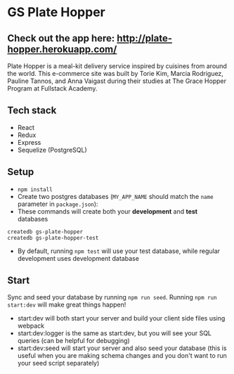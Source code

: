 # GS Plate Hopper

## Check out the app here: http://plate-hopper.herokuapp.com/

Plate Hopper is a meal-kit delivery service inspired by cuisines from around the world. This e-commerce site was built by Torie Kim, Marcia Rodriguez, Pauline Tannos, and Anna Vaigast during their studies at The Grace Hopper Program at Fullstack Academy. 

## Tech stack
- React
- Redux
- Express
- Sequelize (PostgreSQL)

## Setup

- `npm install`
- Create two postgres databases (`MY_APP_NAME` should match the `name`
  parameter in `package.json`):
- These commands will create both your **development** and **test** databases

```
createdb gs-plate-hopper
createdb gs-plate-hopper-test
```

- By default, running `npm test` will use your test database, while
  regular development uses development database

## Start

Sync and seed your database by running `npm run seed`. Running `npm run start:dev` will make great things happen!

- start:dev will both start your server and build your client side files using webpack
- start:dev:logger is the same as start:dev, but you will see your SQL queries (can be helpful for debugging)
- start:dev:seed will start your server and also seed your database (this is useful when you are making schema changes and you don't want to run your seed script separately)
